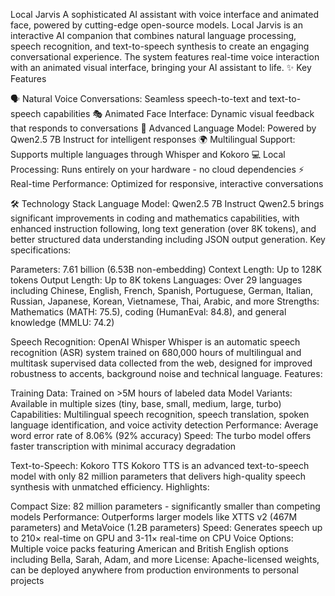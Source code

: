 Local Jarvis
A sophisticated AI assistant with voice interface and animated face, powered by cutting-edge open-source models.
Local Jarvis is an interactive AI companion that combines natural language processing, speech recognition, and text-to-speech synthesis to create an engaging conversational experience. The system features real-time voice interaction with an animated visual interface, bringing your AI assistant to life.
✨ Key Features

🗣️ Natural Voice Conversations: Seamless speech-to-text and text-to-speech capabilities
🎭 Animated Face Interface: Dynamic visual feedback that responds to conversations
🧠 Advanced Language Model: Powered by Qwen2.5 7B Instruct for intelligent responses
🌍 Multilingual Support: Supports multiple languages through Whisper and Kokoro
💻 Local Processing: Runs entirely on your hardware - no cloud dependencies
⚡ Real-time Performance: Optimized for responsive, interactive conversations

🛠️ Technology Stack
Language Model: Qwen2.5 7B Instruct
Qwen2.5 brings significant improvements in coding and mathematics capabilities, with enhanced instruction following, long text generation (over 8K tokens), and better structured data understanding including JSON output generation. Key specifications:

Parameters: 7.61 billion (6.53B non-embedding)
Context Length: Up to 128K tokens
Output Length: Up to 8K tokens
Languages: Over 29 languages including Chinese, English, French, Spanish, Portuguese, German, Italian, Russian, Japanese, Korean, Vietnamese, Thai, Arabic, and more
Strengths: Mathematics (MATH: 75.5), coding (HumanEval: 84.8), and general knowledge (MMLU: 74.2)

Speech Recognition: OpenAI Whisper
Whisper is an automatic speech recognition (ASR) system trained on 680,000 hours of multilingual and multitask supervised data collected from the web, designed for improved robustness to accents, background noise and technical language. Features:

Training Data: Trained on >5M hours of labeled data
Model Variants: Available in multiple sizes (tiny, base, small, medium, large, turbo)
Capabilities: Multilingual speech recognition, speech translation, spoken language identification, and voice activity detection
Performance: Average word error rate of 8.06% (92% accuracy)
Speed: The turbo model offers faster transcription with minimal accuracy degradation

Text-to-Speech: Kokoro TTS
Kokoro TTS is an advanced text-to-speech model with only 82 million parameters that delivers high-quality speech synthesis with unmatched efficiency. Highlights:

Compact Size: 82 million parameters - significantly smaller than competing models
Performance: Outperforms larger models like XTTS v2 (467M parameters) and MetaVoice (1.2B parameters)
Speed: Generates speech up to 210× real-time on GPU and 3-11× real-time on CPU
Voice Options: Multiple voice packs featuring American and British English options including Bella, Sarah, Adam, and more
License: Apache-licensed weights, can be deployed anywhere from production environments to personal projects